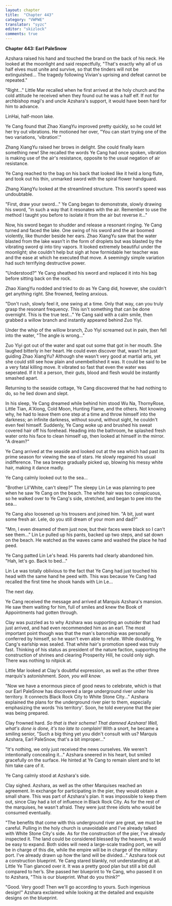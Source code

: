 ```yaml
---
layout: chapter
title:  "Chapter 443"
category: "VWPWE"
translator: "syzc"
editor: "skizlock"
comments: true
---
```


**Chapter 443: Earl PaleSnow**

Azshara raised his hand and touched the brand on the back of his neck. He looked at the moonlight and said respectfully, "That's exactly why all of us half elves must unite and survive, so that the tinders will not be extinguished... The tragedy following Vivian's uprising and defeat cannot be repeated."

"Right..." Little Mar recalled when he first arrived at the holy church and the cold attitude he received when they found out he was a half elf. If not for archbishop magi's and uncle Azshara's support, it would have been hard for him to advance.

LinHai, half-moon lake.

Ye Cang found that Zhao XiangYu improved pretty quickly, so he could let her try out vibrations. He motioned her over, "You can start trying one of the two variations, 'vibration'."

Zhang XiangYu raised her brows in delight. She could finally learn something new! She recalled the words Ye Cang had once spoken, vibration is making use of the air's resistance, opposite to the usual negation of air resistance.

Ye Cang reached to the bag on his back that looked like it held a long flute, and took out his thin, unmarked sword with the spiral flower handguard. 

Zhang XiangYu looked at the streamlined structure. This sword's speed was undoubtable.

"First, draw your sword..." Ye Cang began to demonstrate, slowly drawing his sword, "in such a way that it resonates with the air. Remember to use the method I taught you before to isolate it from the air but reverse it..."

Now, his sword began to shudder and release a resonant ringing. Ye Cang turned and faced the lake. One swing of his sword and the air boomed violently, like thunder beside her ears. Zhao XiangYu saw that the water blasted from the lake wasn’t in the form of droplets but was blasted by the vibrating sword qi into tiny vapors. It looked extremely beautiful under the moonlight; she couldn't help but sigh at how formidable her teacher was and the ease at which he executed that move. A seemingly simple variation had such terrifying destructive power.

"Understood?" Ye Cang sheathed his sword and replaced it into his bag before sitting back on the rock.

Zhao XiangYu nodded and tried to do as Ye Cang did, however, she couldn't get anything right. She frowned, feeling anxious.

"Don't rush, slowly feel it, one swing at a time. Only that way, can you truly grasp the resonant frequency. This isn't something that can be done overnight. This is the true test..." Ye Cang said with a calm smile, then grabbed a willow branch and instantly appeared behind Zuo Yiyi. 

Under the whip of the willow branch, Zuo Yiyi screamed out in pain, then fell into the water, "The angle is wrong..."

Zuo Yiyi got out of the water and spat out some that got in her mouth. She laughed bitterly in her heart. He could even discover that, wasn't he just guiding Zhao XiangYu? Although she wasn't very good at martial arts, yet she could still see how plain and unembellished it was. It could be said to be a very fatal killing move. It vibrated so fast that even the water was seperated. If it hit a person, their guts, blood and flesh would be instantly smashed apart.

Returning to the seaside cottage, Ye Cang discovered that he had nothing to do, so he lied down and slept.

In his sleep, Ye Cang dreamed while behind him stood Wu Na, ThornyRose, Little Tian, A'Xiong, Cold Moon, Hunting Flame, and the others. Not knowing why, he had to leave them one step at a time and throw himself into the darkness; an infinite darkness, without sound, without sight, he couldn't even feel himself. Suddenly, Ye Cang woke up and brushed his sweat covered hair off his forehead. Heading into the bathroom, he splashed fresh water onto his face to clean himself up, then looked at himself in the mirror. "A dream?"

Ye Cang arrived at the seaside and looked out at the sea which had past its prime season for viewing the sea of stars. He slowly regained his usual indifference. The sea breeze gradually picked up, blowing his messy white hair, making it dance madly.

Ye Cang calmly looked out to the sea...

"Brother Lil'White, can't sleep?" The sleepy Lin Le was planning to pee when he saw Ye Cang on the beach. The white hair was too conspicuous, so he walked over to Ye Cang's side, stretched, and began to pee into the sea...

Ye Cang also loosened up his trousers and joined him. "A bit, just want some fresh air. Lele, do you still dream of your mom and dad?"

"Mm, I even dreamed of them just now, but their faces were black so I can't see them..." Lin Le pulled up his pants, backed up two steps, and sat down on the beach. He watched as the waves came and washed the place he had peed. 

Ye Cang patted Lin Le's head. His parents had clearly abandoned him. "Hah, let's go. Back to bed..."

Lin Le was totally oblivious to the fact that Ye Cang had just touched his head with the same hand he peed with. This was because Ye Cang had recalled the first time he shook hands with Lin Le...

The next day.

Ye Cang received the message and arrived at Marquis Azshara's mansion. He saw them waiting for him, full of smiles and knew the Book of Appointments had gotten through.

Clay was puzzled as to why Azshara was supporting an outsider that had just arrived, and had even recommended him as an earl. The most important point though was that the man's baronship was personally conferred by himself, so he wasn't even able to refute. While doubting, Ye Cang's earlship was sealed. That white hair's promotion speed was truly fast. Thinking of his status as president of the nature faction, supporting the construction of shrines and clearing Prosperity Hill, he could only sigh. There was nothing to nitpick at.

Little Mar looked at Clay's doubtful expression, as well as the other three marquis's astonishment. *Soon, you will know.*

"Now we have a enormous piece of good news to celebrate, which is that our Earl PaleSnow has discovered a large underground river under his territory. It connects Black Rock City to White Stone City..." Azshara explained the plans for the underground river pier to them, especially emphasizing the words 'his territory'. Soon, he told everyone that the pier was being prepared. 

Clay frowned hard. *So that is their scheme! That damned Azshara! Well, what's done is done, it's too late to complain!* With a snort, he became a smiling senior, "Such a big thing yet you didn't consult with us? Marquis Azshara, Earl PaleSnow, that's a bit improper..."

"It's nothing, we only just received the news ourselves. We weren't intentionally concealing it..." Azshara sneered in his heart, but smiled gracefully on the surface. He hinted at Ye Cang to remain silent and to let him take care of it.

Ye Cang calmly stood at Azshara's side.

Clay sighed. Azshara, as well as the other Marquises reached an agreement. In exchange for participating in the pier, they would obtain a small share. This was part of Azshara's plan. It was impossible to keep them out, since Clay had a lot of influence in Black Rock City. As for the rest of the marquises, he wasn't afraid. They were just three idiots who would be consumed eventually.

"The benefits that come with this underground river are great, we must be careful. Pulling in the holy church is unavoidable and I've already talked with White Stone City's side. As for the construction of the pier, I've already inspected it. The land could be considered blessed by the heavens, it would be easy to expand. Both sides will need a large-scale trading port, we will be in charge of this die, while the empire will be in charge of the military port. I've already drawn up how the land will be divided..." Azshara took out a construction blueprint. Ye Cang stared blankly, not understanding at all. Little Ye Tian glanced over it. It was a pretty good plan but still a bit dull compared to her’s. She passed her blueprint to Ye Cang, who passed it on to Azshara, "This is our blueprint. What do you think?"

"Good. Very good! Then we'll go according to yours. Such ingenious design!" Azshara exclaimed while looking at the detailed and exquisite designs on the blueprint.
